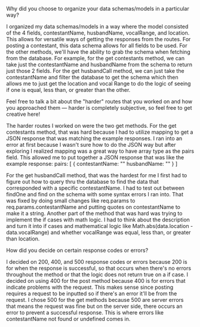 Why did you choose to organize your data schemas/models in a particular way?

I organized my data schemas/models in a way where the model consisted of the 4 fields, contestantName, husbandName, vocalRange, and location. This allows for versatile ways of getting the responses from the routes. For posting a contestant, this data schema allows for all fields to be used. For the other methods, we'll have the ability to grab the schema when fetching from the database. For example, for the get contestants method, we can take just the contestantName and husbandName from the schema to return just those 2 fields. For the get husbandCall method, we can just take the contestantName and filter the database to get the schema which then allows me to just get the location and vocal Range to do the logic of seeing if one is equal, less than, or greater than the other.


Feel free to talk a bit about the "harder" routes that you worked on and how you approached them — harder is completely subjective, so feel free to get creative here!

The harder routes I worked on were the two get methods. For the get contestants method, that was hard because I had to utilize mapping to get a JSON response that was matching the example responses. I ran into an error at first because I wasn't sure how to do the JSON way but after exploring I realized mapping was a great way to have array type as the pairs field. This allowed me to put together a JSON response that was like the example response: pairs: [
    {
        contestantName: ""
        husbandName: ""
    }
]

For the get husbandCall method, that was the hardest for me I first had to figure out how to query thru the database to find the data that corresponded with a specific contestantName. I had to test out between findOne and find on the schema with some syntax errors I ran into. That was fixed by doing small changes like req.params to req.params.contestantName and putting quotes on contestantName to make it a string. Another part of the method that was hard was trying to implement the if cases with math logic. I had to think about the description and turn it into if cases and mathematical logic like Math.abs(data.location - data.vocalRange) and whether vocalRange was equal, less than, or greater than location.


How did you decide on certain response codes or errors?

I decided on 200, 400, and 500 response codes or errors because 200 is for when the response is successful, so that occurs when there's no errors throughout the method or that the logic does not return true on a if case. I decided on using 400 for the post method because 400 is for errors that indicate problems with the request. This makes sense since posting requires a request to be inputted so if there's an error it'll be from the request. I chose 500 for the get methods because 500 are server errors that means the request was fine but on the server side, there occurs an error to prevent a successful response. This is where errors like contestantName not found or undefined comes in.
